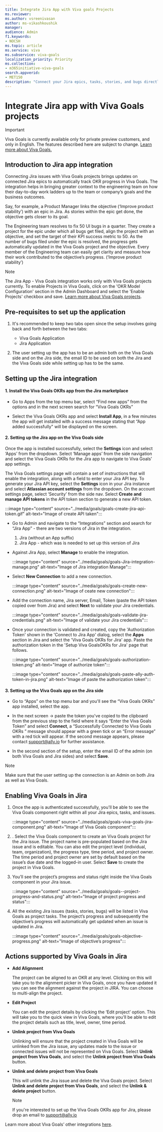 ```yaml
---
title: Integrate Jira App with Viva goals Projects
ms.reviewer: 
ms.author: vsreenivasan
author: ms-vikashkoushik
manager: 
audience: Admin
f1.keywords:
- NOCSH
ms.topic: article
ms.service: viva
ms.subservice: viva-goals
localization_priority: Priority
ms.collection:  
- m365initiative-viva-goals  
search.appverid:
- MET150
description: "Connect your Jira epics, tasks, stories, and bugs directly to Viva Goals OKRs, projects and track how execution impacts business outcomes."
---
```


# Integrate Jira app with Viva Goals projects

> [!IMPORTANT] 
>  Viva Goals is currently available only for private preview customers, and only in English. The features described here are subject to change. [Learn more about Viva Goals.](https://go.microsoft.com/fwlink/?linkid=2189933)

## Introduction to Jira app integration

Connecting Jira issues with Viva Goals projects brings updates on connected Jira epics to automatically track OKR progress in Viva Goals. The integration helps in bringing greater context to the engineering team on how their day-to-day work ladders up to the team or company’s goals and the business outcomes. 

Say, for example, a Product Manager links the objective (‘Improve product stability’) with an epic in Jira. As stories within the epic get done, the objective gets closer to its goal. 

The Engineering team resolves to fix 50 UI bugs in a quarter. They create a project for the epic under which all bugs get filed, align the project with an objective, and set the target of their KPI success metric to 50. As the number of bugs filed under the epic is resolved, the progress gets automatically updated in the Viva Goals project and the objective. Every member of the Engineering team can easily get clarity and measure how their work contributed to the objective’s progress. (‘Improve product stability’) 

> [!NOTE]
> The Jira App - Viva Goals integration works only with Viva Goals projects currently. To enable Projects in Viva Goals, click on the 'OKR Model Configuration' section in the Admin Dashboard and select the 'Enable Projects' checkbox and save. [Learn more about Viva Goals projects](https://help.ally.io/en/articles/4224975-what-are-projects).

## Pre-requisites to set up the application

1. It's recommended to keep two tabs open since the setup involves going back and forth between the two tabs:

    - Viva Goals Application 
    - Jira Application 

2. The user setting up the app has to be an admin both on the Viva Goals side and on the Jira side, the email ID to be used on both the Jira and the Viva Goals side while setting up has to be the same.

## Setting up the Jira integration 

#### 1. Install the Viva Goals OKRs app from the Jira marketplace

- Go to Apps from the top menu bar, select “Find new apps” from the options and in the next screen search for “Viva Goals OKRs”

- Select the Viva Goals OKRs app and select  **Install App**, in a few minutes the app will get installed with a success message stating that “App added successfully" will be displayed on the screen.

#### 2. Setting up the Jira app on the Viva Goals side

Once the app is installed successfully, select the **Settings** icon and select ‘Apps’ from the dropdown. Select ‘Manage apps’ from the side navigation and select the Viva Goals OKRs for the Jira app to navigate to Viva Goals’ app settings. 

The Viva Goals settings page will contain a set of instructions that will enable the integration, along with a field to enter your Jira API key. To generate your Jira API key, select the **Settings** icon in your Jira instance and select **Atlassian account settings** from the dropdown. On the account settings page, select ‘Security’ from the side nav. Select **Create and manage API tokens** in the API token section to generate a new API token. 

:::image type="content" source="../media/goals/goals-create-jira-api-token.gif" alt-text="Image of create API taken"::: 

- Go to Admin and navigate to the “Integrations” section and search for “Jira App” - there are two versions of Jira in the integration. 

    1. Jira (without an App suffix) 
    1. Jira App - which was is needed to set up this version of Jira

- Against Jira App, select **Manage** to enable the integration. 

    :::image type="content" source="../media/goals/goals-Jira-integration-manage.png" alt-text="Image of Jira integration Manage":::

- Select **New Connection** to add a new connection. 

    :::image type="content" source="../media/goals/goals-create-new-connection.png" alt-text="Image of ceate new connection":::

- Add the connection name, Jira server, Email, Token (paste the API token copied over from Jira) and select **Next** to validate your Jira credentials.

    :::image type="content" source="../media/goals/goals-validate-jira-credentials.png" alt-text="Image of validate your Jira credentials":::

- Once your connection is validated and created, copy the 'Authorization Token' shown in the 'Connect to Jira App' dialog, select the **Apps** section in Jira and select the 'Viva Goals OKRs for Jira' app. Paste the authorization token in the 'Setup Viva GoalsOKRs for Jira' page that follows.  

    :::image type="content" source="../media/goals/goals-authorization-token.png" alt-text="Image of authorize token":::

    :::image type="content" source="../media/goals/goals-paste-ally-auth-token-in-jira.png" alt-text="Image of paste the authorization token":::

#### 3. Setting up the Viva Goals app on the Jira side

- Go to “Apps” on the top menu bar and you'll see the “Viva Goals OKRs” app installed, select the app.

- In the next screen → paste the token you've copied to the clipboard from the previous step to the field where it says “Enter the Viva Goals Token” and select **Connect**, a “Successfully Connected to Viva Goals OKRs ” message should appear with a green tick or an “Error message” with a red tick will appear. If the second message appears, please contact support@ally.io for further assistance.

- In the second section of the setup, enter the email ID of the admin (on both Viva Goals and Jira sides) and select **Save**.

> [!NOTE]
> Make sure that the user setting up the connection is an Admin on both Jira as well as Viva Goals.

## Enabling Viva Goals in Jira

1. Once the app is authenticated successfully, you'll be able to see the Viva Goals component right within all your Jira epics, tasks, and issues.

    :::image type="content" source="../media/goals/goals-viva-goals-jira-component.png" alt-text="Image of Viva Goals component":::

2. . Select the Viva Goals component to create an Viva Goals project for the Jira issue. The project name is pre-populated based on the Jira issue and is editable. You can also edit the project level (individual, team, organization), the progress type, time period, and project owner. The time period and project owner are set by default based on the issue’s due date and the logged-in user. Select **Save** to create the project in Viva Goals. 

3. You’ll see the project’s progress and status right inside the Viva Goals component in your Jira issue.  

    :::image type="content" source="../media/goals/goals--project-progress-and-status.png" alt-text="Image of project progress and status":::

4. All the existing Jira issues (tasks, stories, bugs) will be listed in Viva Goals as project tasks. The project’s progress and subsequently the objective’s progress will automatically get updated when an issue is updated in Jira. 

    :::image type="content" source="../media/goals/goals-objective-progress.png" alt-text="Image of objective’s progress":::

## Actions supported by Viva Goals in Jira 

- **Add Alignment** 

    The project can be aligned to an OKR at any level. Clicking on this will take you to the alignment picker in Viva Goals, once you have updated it you can see the alignment against the project in JIRA. You can choose to multi-align the project. 

- **Edit Project** 

    You can edit the project details by clicking the ‘Edit project’ option. This will take you to the quick view in Viva Goals, where you’ll be able to edit the project details such as title, level, owner, time period.  

- **Unlink project from Viva Goals**

    Unlinking will ensure that the project created in Viva Goals will be unlinked from the Jira issue, any updates made to the issue or connected issues will not be represented on  Viva Goals. Select **Unlink project from Viva Goals**, and select the **Unlink project from Viva Goals** button.  

- **Unlink and delete project from Viva Goals**

    This will unlink the Jira issue and delete the Viva Goals project. Select **Unlink and delete project from Viva Goals**, and select the **Unlink & delete project** button.

    > [!NOTE]
    > If you're interested to set up the Viva Goals OKRs app for Jira, please drop an email to support@ally.io
    
Learn more about Viva Goals’ other integrations [here](https://help.ally.io/en/collections/30526-integrations). 